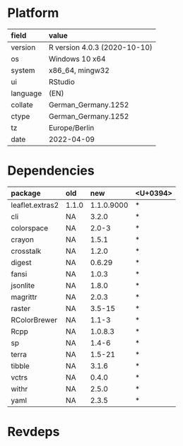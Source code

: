 # Platform

|field    |value                        |
|:--------|:----------------------------|
|version  |R version 4.0.3 (2020-10-10) |
|os       |Windows 10 x64               |
|system   |x86_64, mingw32              |
|ui       |RStudio                      |
|language |(EN)                         |
|collate  |German_Germany.1252          |
|ctype    |German_Germany.1252          |
|tz       |Europe/Berlin                |
|date     |2022-04-09                   |

# Dependencies

|package         |old   |new        |<U+0394>  |
|:---------------|:-----|:----------|:--|
|leaflet.extras2 |1.1.0 |1.1.0.9000 |*  |
|cli             |NA    |3.2.0      |*  |
|colorspace      |NA    |2.0-3      |*  |
|crayon          |NA    |1.5.1      |*  |
|crosstalk       |NA    |1.2.0      |*  |
|digest          |NA    |0.6.29     |*  |
|fansi           |NA    |1.0.3      |*  |
|jsonlite        |NA    |1.8.0      |*  |
|magrittr        |NA    |2.0.3      |*  |
|raster          |NA    |3.5-15     |*  |
|RColorBrewer    |NA    |1.1-3      |*  |
|Rcpp            |NA    |1.0.8.3    |*  |
|sp              |NA    |1.4-6      |*  |
|terra           |NA    |1.5-21     |*  |
|tibble          |NA    |3.1.6      |*  |
|vctrs           |NA    |0.4.0      |*  |
|withr           |NA    |2.5.0      |*  |
|yaml            |NA    |2.3.5      |*  |

# Revdeps

